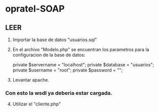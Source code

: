 # opratel-SOAP

## LEER

1) Importar la base de datos "usuarios.sql"

2) En el archivo "Modelo.php" se encuentran los parametros para la configuracion de la base de datos:
   
    private   $servername = "localhost";
    private   $database = "usuarios";
    private   $username = "root";
    private   $password = "";
        
3) Levantar apache.

### Con esto la wsdl ya deberia estar cargada.

4) Utilizar el "cliente.php"
